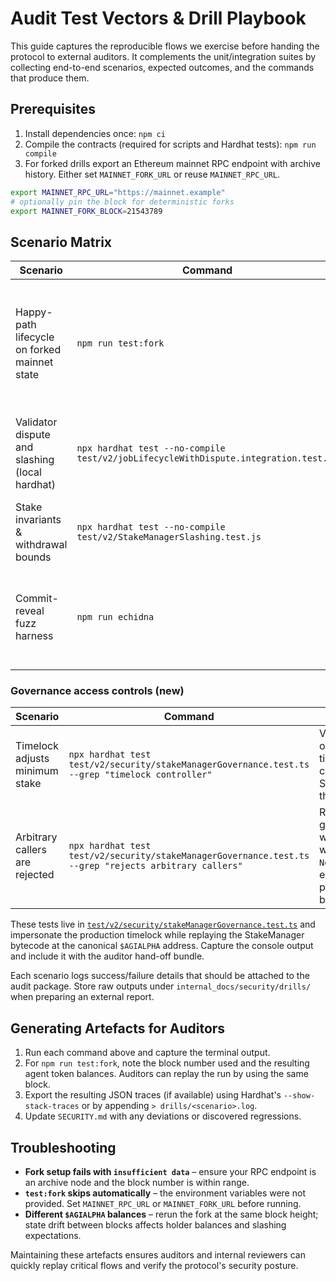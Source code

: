# Audit Test Vectors & Drill Playbook

This guide captures the reproducible flows we exercise before handing the
protocol to external auditors.  It complements the unit/integration suites by
collecting end-to-end scenarios, expected outcomes, and the commands that
produce them.

## Prerequisites

1. Install dependencies once: `npm ci`
2. Compile the contracts (required for scripts and Hardhat tests): `npm run compile`
3. For forked drills export an Ethereum mainnet RPC endpoint with archive
   history.  Either set `MAINNET_FORK_URL` or reuse `MAINNET_RPC_URL`.

```bash
export MAINNET_RPC_URL="https://mainnet.example"
# optionally pin the block for deterministic forks
export MAINNET_FORK_BLOCK=21543789
```

## Scenario Matrix

| Scenario | Command | Purpose |
| --- | --- | --- |
| Happy-path lifecycle on forked mainnet state | `npm run test:fork` | Executes a complete job lifecycle against a forked mainnet, reusing the canonical `$AGIALPHA` token and verifying NFT/marketplace flows. |
| Validator dispute and slashing (local hardhat) | `npx hardhat test --no-compile test/v2/jobLifecycleWithDispute.integration.test.ts` | Demonstrates dispute escalation, validator penalties, and treasury accounting. |
| Stake invariants & withdrawal bounds | `npx hardhat test --no-compile test/v2/StakeManagerSlashing.test.js` | Validates that withdrawals and slashing never exceed the staked balance. |
| Commit-reveal fuzz harness | `npm run echidna` | Runs Echidna assertions on the commit/reveal harness covering validator misbehaviour search space. |

### Governance access controls (new)

| Scenario | Command | Purpose |
| --- | --- | --- |
| Timelock adjusts minimum stake | `npx hardhat test test/v2/security/stakeManagerGovernance.test.ts --grep "timelock controller"` | Validates that only the DAO timelock can change StakeManager thresholds. |
| Arbitrary callers are rejected | `npx hardhat test test/v2/security/stakeManagerGovernance.test.ts --grep "rejects arbitrary callers"` | Randomly generated wallets revert with `NotGovernance`, exercising the permission boundary. |

These tests live in [`test/v2/security/stakeManagerGovernance.test.ts`](../../test/v2/security/stakeManagerGovernance.test.ts) and impersonate the production timelock while replaying the StakeManager bytecode at the canonical `$AGIALPHA` address. Capture the console output and include it with the auditor hand-off bundle.

Each scenario logs success/failure details that should be attached to the audit
package.  Store raw outputs under `internal_docs/security/drills/` when preparing
an external report.

## Generating Artefacts for Auditors

1. Run each command above and capture the terminal output.
2. For `npm run test:fork`, note the block number used and the resulting agent
   token balances.  Auditors can replay the run by using the same block.
3. Export the resulting JSON traces (if available) using Hardhat's
   `--show-stack-traces` or by appending `> drills/<scenario>.log`.
4. Update `SECURITY.md` with any deviations or discovered regressions.

## Troubleshooting

- **Fork setup fails with `insufficient data`** – ensure your RPC endpoint is an
  archive node and the block number is within range.
- **`test:fork` skips automatically** – the environment variables were not
  provided.  Set `MAINNET_RPC_URL` or `MAINNET_FORK_URL` before running.
- **Different `$AGIALPHA` balances** – rerun the fork at the same block height;
  state drift between blocks affects holder balances and slashing expectations.

Maintaining these artefacts ensures auditors and internal reviewers can quickly
replay critical flows and verify the protocol's security posture.
